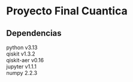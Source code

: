# Proyecto Final Cuantica

## Dependencias

python v3.13  
qiskit v1.3.2  
qiskit-aer v0.16  
jupyter v1.1.1  
numpy 2.2.3  
